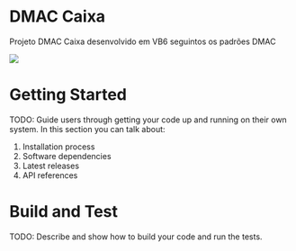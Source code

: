 # DMAC Caixa

Projeto DMAC Caixa desenvolvido em VB6 seguintos os padrões DMAC

<img src="https://github.com/ssj4dofuturo/DMAC_CAIXA/blob/Felipe/Material/Tela/DMAC%20Caixa.gif?raw=true" >

# Getting Started
TODO: Guide users through getting your code up and running on their own system. In this section you can talk about:
1.	Installation process
2.	Software dependencies
3.	Latest releases
4.	API references

# Build and Test
TODO: Describe and show how to build your code and run the tests. 
